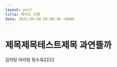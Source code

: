 ```yaml
---
layout: post
title: 제주도 여행
date: 2025-09-08 09:00:00 +0900
---
```


# 제목제목테스트제목 과연뜰까

감자탕 마라탕 탕수육2222
